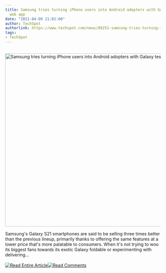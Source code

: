 ```yaml
---
title: Samsung tries turning iPhone users into Android adopters with Galaxy test drive
  web app
date: "2021-04-09 21:02:00"
author: TechSpot
authorlink: https://www.techspot.com/news/89251-samsung-tries-turning-iphone-users-android-adopters-galaxy.html
tags:
- TechSpot
---
```

<a href="https://www.techspot.com/news/89251-samsung-tries-turning-iphone-users-android-adopters-galaxy.html" target="_blank"><img src="https://static.techspot.com/images2/news/ts3_thumbs/2021/04/2021-04-09-ts3_thumbs-f85.jpg" width="800" height="560" style="padding: 15px 0" title="Samsung tries turning iPhone users into Android adopters with Galaxy test drive web app" /></a><br />Samsung's Galaxy S21 smartphones are said to be selling three times better than the previous lineup, primarily thanks to offering the same features at a lower price that's more palatable to consumers. When it's not trying to woo its biggest fans towards its exotic Galaxy foldable or experimenting with delivering...<br /><br /><a href="https://www.techspot.com/news/89251-samsung-tries-turning-iphone-users-android-adopters-galaxy.html"><img src="https://static.techspot.com/images/rss/rss_buttons_01.png" border="0" alt="Read Entire Article" /></a><a href="https://www.techspot.com/news/89251-samsung-tries-turning-iphone-users-android-adopters-galaxy.html#comments"><img src="https://static.techspot.com/images/rss/rss_buttons_02.png" border="0" alt="Read Comments" /></a><br /><br />